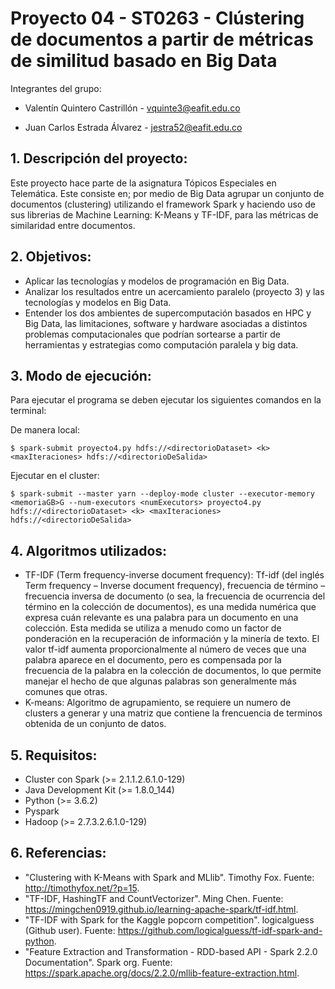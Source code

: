 #  Proyecto 04 - ST0263 - Clústering de documentos a partir de métricas de similitud basado en Big Data

Integrantes del grupo:

* Valentín Quintero Castrillón - vquinte3@eafit.edu.co

* Juan Carlos Estrada Álvarez - jestra52@eafit.edu.co

## 1. Descripción del proyecto:
Este proyecto hace parte de la asignatura Tópicos Especiales en Telemática. Este consiste en; por medio de Big Data agrupar un conjunto de documentos (clustering) utilizando el framework Spark y haciendo uso de sus librerias de Machine Learning: K-Means y TF-IDF, para las métricas de similaridad entre documentos.

## 2. Objetivos:
* Aplicar las tecnologías y modelos de programación en Big Data.
* Analizar los resultados entre un acercamiento paralelo (proyecto 3) y las tecnologías y modelos en Big Data.
* Entender los dos ambientes de supercomputación basados en HPC y Big Data, las limitaciones, software y hardware asociadas a distintos problemas computacionales que podrían sortearse a partir de herramientas y estrategias como computación paralela y big data.

## 3. Modo de ejecución:
Para ejecutar el programa se deben ejecutar los siguientes comandos en la terminal:

De manera local:

    $ spark-submit proyecto4.py hdfs://<directorioDataset> <k> <maxIteraciones> hdfs://<directorioDeSalida>
    

Ejecutar en el cluster:

    $ spark-submit --master yarn --deploy-mode cluster --executor-memory <memoriaGB>G --num-executors <numExecutors> proyecto4.py hdfs://<directorioDataset> <k> <maxIteraciones> hdfs://<directorioDeSalida>

## 4. Algoritmos utilizados:
* TF-IDF (Term frequency-inverse document frequency): Tf-idf (del inglés Term frequency – Inverse document frequency), frecuencia de término – frecuencia inversa de documento (o sea, la frecuencia de ocurrencia del término en la colección de documentos), es una medida numérica que expresa cuán relevante es una palabra para un documento en una colección. Esta medida se utiliza a menudo como un factor de ponderación en la recuperación de información y la minería de texto. El valor tf-idf aumenta proporcionalmente al número de veces que una palabra aparece en el documento, pero es compensada por la frecuencia de la palabra en la colección de documentos, lo que permite manejar el hecho de que algunas palabras son generalmente más comunes que otras.
* K-means: Algoritmo de agrupamiento, se requiere un numero de clusters a generar y una matriz que contiene la frencuencia de terminos obtenida de un conjunto de datos.

## 5. Requisitos:
* Cluster con Spark (>= 2.1.1.2.6.1.0-129) 
* Java Development Kit (>= 1.8.0_144)
* Python (>= 3.6.2)
* Pyspark
* Hadoop (>= 2.7.3.2.6.1.0-129)

## 6. Referencias:
* "Clustering with K-Means with Spark and MLlib". Timothy Fox. Fuente: http://timothyfox.net/?p=15.
* "TF-IDF, HashingTF and CountVectorizer". Ming Chen. Fuente: https://mingchen0919.github.io/learning-apache-spark/tf-idf.html.
* "TF-IDF with Spark for the Kaggle popcorn competition". logicalguess (Github user). Fuente: https://github.com/logicalguess/tf-idf-spark-and-python.
* "Feature Extraction and Transformation - RDD-based API - Spark 2.2.0 Documentation". Spark org. Fuente: https://spark.apache.org/docs/2.2.0/mllib-feature-extraction.html.
